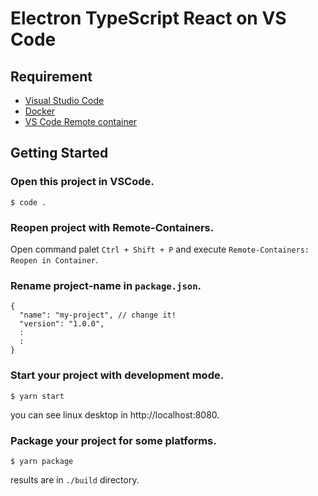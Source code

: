Electron TypeScript React on VS Code
====

## Requirement

- [Visual Studio Code](https://code.visualstudio.com/download)
- [Docker](https://docs.docker.com/get-docker/)
- [VS Code Remote container](https://marketplace.visualstudio.com/items?itemName=ms-vscode-remote.remote-containers)

## Getting Started

### Open this project in VSCode.

```
$ code .
```

### Reopen project with Remote-Containers.

Open command palet `Ctrl + Shift + P` and execute `Remote-Containers: Reopen in Container`.

### Rename project-name in `package.json`.

```
{
  "name": "my-project", // change it!
  "version": "1.0.0",
  :
  :
}
```

### Start your project with development mode.

```
$ yarn start
```

you can see linux desktop in http://localhost:8080.

### Package your project for some platforms.

```
$ yarn package
```

results are in `./build` directory.
